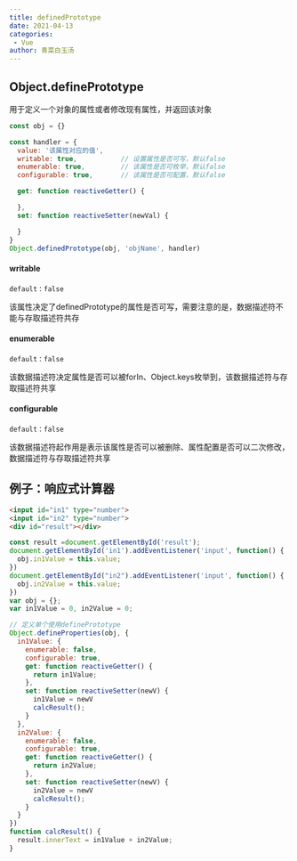 ```yaml
---
title: definedPrototype
date: 2021-04-13
categories:
 - Vue
author: 青菜白玉汤
---
```


## Object.definePrototype
用于定义一个对象的属性或者修改现有属性，并返回该对象

```javascript
const obj = {}

const handler = {
  value: '该属性对应的值',
  writable: true,           // 设置属性是否可写，默认false
  enumerable: true,         // 该属性是否可枚举，默认false
  configurable: true,       // 该属性是否可配置，默认false

  get: function reactiveGetter() {

  },
  set: function reactiveSetter(newVal) {

  }
}
Object.definedPrototype(obj, 'objName', handler)

```
#### writable
`default：false`

该属性决定了definedPrototype的属性是否可写，需要注意的是，数据描述符不能与存取描述符共存

#### enumerable
`default：false`

该数据描述符决定属性是否可以被forIn、Object.keys枚举到，该数据描述符与存取描述符共享

#### configurable
`default：false`

该数据描述符起作用是表示该属性是否可以被删除、属性配置是否可以二次修改，数据描述符与存取描述符共享


## 例子：响应式计算器
```html
<input id="in1" type="number">
<input id="in2" type="number">
<div id="result"></div>
```
```javascript
const result =document.getElementById('result');
document.getElementById('in1').addEventListener('input', function() {
  obj.in1Value = this.value;
})
document.getElementById("in2").addEventListener('input', function() {
  obj.in2Value = this.value;
})
var obj = {};
var in1Value = 0, in2Value = 0;

// 定义单个使用definePrototype
Object.defineProperties(obj, {
  in1Value: {
    enumerable: false,
    configurable: true,
    get: function reactiveGetter() {
      return in1Value;
    },
    set: function reactiveSetter(newV) {
      in1Value = newV
      calcResult();
    }
  },
  in2Value: {
    enumerable: false,
    configurable: true,
    get: function reactiveGetter() {
      return in2Value;
    },
    set: function reactiveSetter(newV) {
      in2Value = newV
      calcResult();
    }
  }
})
function calcResult() {
  result.innerText = in1Value + in2Value;
}
```
